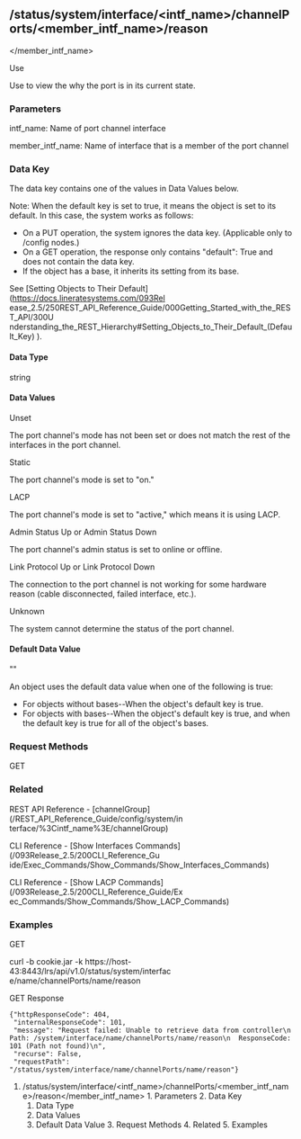## /status/system/interface/<intf_name>/channelPorts/<member_intf_name>/reason
</member_intf_name>

Use

Use to view the why the port is in its current state.

### Parameters

intf_name: Name of port channel interface

member_intf_name: Name of interface that is a member of the port channel

### Data Key

The data key contains one of the values in Data Values below.

Note: When the default key is set to true, it means the object is set to its
default. In this case, the system works as follows:

  * On a PUT operation, the system ignores the data key. (Applicable only to /config nodes.)
  * On a GET operation, the response only contains "default": True and does not contain the data key.
  * If the object has a base, it inherits its setting from its base.

See [Setting Objects to Their Default](https://docs.lineratesystems.com/093Rel
ease_2.5/250REST_API_Reference_Guide/000Getting_Started_with_the_REST_API/300U
nderstanding_the_REST_Hierarchy#Setting_Objects_to_Their_Default_(Default_Key)
).

#### Data Type

string

#### Data Values

Unset

The port channel's mode has not been set or does not match the rest of the
interfaces in the port channel.

Static

The port channel's mode is set to "on."

LACP

The port channel's mode is set to "active," which means it is using LACP.

Admin Status Up or Admin Status Down

The port channel's admin status is set to online or offline.

Link Protocol Up or Link Protocol Down

The connection to the port channel is not working for some hardware reason
(cable disconnected, failed interface, etc.).

Unknown

The system cannot determine the status of the port channel.

#### Default Data Value

""

An object uses the default data value when one of the following is true:

  * For objects without bases--When the object's default key is true.
  * For objects with bases--When the object's default key is true, and when the default key is true for all of the object's bases.

### Request Methods

GET

### Related

REST API Reference - [channelGroup](/REST_API_Reference_Guide/config/system/in
terface/%3Cintf_name%3E/channelGroup)

CLI Reference - [Show Interfaces Commands](/093Release_2.5/200CLI_Reference_Gu
ide/Exec_Commands/Show_Commands/Show_Interfaces_Commands)

CLI Reference - [Show LACP Commands](/093Release_2.5/200CLI_Reference_Guide/Ex
ec_Commands/Show_Commands/Show_LACP_Commands)

### Examples

GET

curl -b cookie.jar -k https://host-43:8443/lrs/api/v1.0/status/system/interfac
e/name/channelPorts/name/reason

GET Response

    
    {"httpResponseCode": 404,
     "internalResponseCode": 101,
     "message": "Request failed: Unable to retrieve data from controller\n  Path: /system/interface/name/channelPorts/name/reason\n  ResponseCode: 101 (Path not found)\n",
     "recurse": False,
     "requestPath": "/status/system/interface/name/channelPorts/name/reason"}
    

  1. /status/system/interface/<intf_name>/channelPorts/<member_intf_name>/reason</member_intf_name>
    1. Parameters
    2. Data Key
      1. Data Type
      2. Data Values
      3. Default Data Value
    3. Request Methods
    4. Related
    5. Examples

